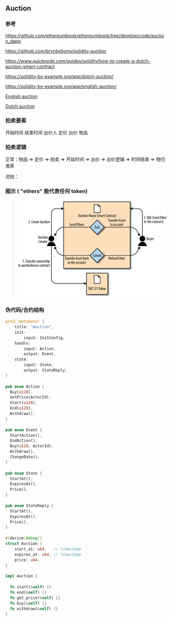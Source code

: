 ## Auction

### 参考

https://github.com/ethereumbook/ethereumbook/tree/develop/code/auction_dapp

https://github.com/brynbellomy/solidity-auction

https://www.quicknode.com/guides/solidity/how-to-create-a-dutch-auction-smart-contract

https://solidity-by-example.org/app/dutch-auction/

https://solidity-by-example.org/app/english-auction/

[English auction](https://en.wikipedia.org/wiki/English_auction)

[Dutch auction](https://en.wikipedia.org/wiki/Dutch_auction)

### 拍卖要素

开始时间
结束时间
出价人
定价
出价
物品

### 拍卖逻辑

正常：物品 => 定价 => 拍卖 => 开始时间 =>  出价 => 出价逻辑 => 时间结束 => 物归谁家

流拍：

### 图示 ( "ethers" 能代表任何 token)

> ![](./img/auction_diagram.png)

### 伪代码/合约结构

```rust
gstd::metadata! {
    title: "Auction",
    init:
        input: InitConfig,
    handle:
        input: Action,
        output: Event,
    state:
        input: State,
        output: StateReply,
}

pub enum Action {
  Buy(u128),
  GetPrice(ActorId),
  Start(u128),
  End(u128),
  Withdraw(),
}

pub enum Event {
  StartAction(),
  EndAction(),
  Buy(u128, ActorId),
  Withdraw(),
  ChangeDate(),
}

pub enum State {
  StartAt(),
  ExpiresAt(),
  Price(),
}

pub enum StateReply {
  StartAt(),
  ExpiresAt(),
  Price(),
}

#[derive(Debug)]
struct Auction {
    start_at: u64,   // timestamp
    expires_at: u64, // timestamp
    price: u64,
}

impl Auction {

  fn start(&self) {}
  fn end(&self) {}
  fn get_price(&self) {}
  fn buy(&self) {}
  fn withdraw(&self) {}
}
```

